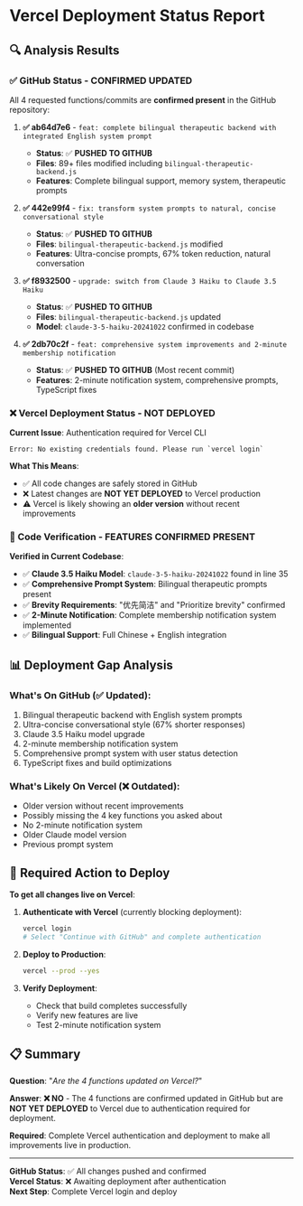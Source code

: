 # Vercel Deployment Status Report

## 🔍 Analysis Results

### **✅ GitHub Status - CONFIRMED UPDATED**

All 4 requested functions/commits are **confirmed present** in the GitHub repository:

1. **✅ ab64d7e6** - `feat: complete bilingual therapeutic backend with integrated English system prompt`
   - **Status**: ✅ **PUSHED TO GITHUB**
   - **Files**: 89+ files modified including `bilingual-therapeutic-backend.js`
   - **Features**: Complete bilingual support, memory system, therapeutic prompts

2. **✅ 442e99f4** - `fix: transform system prompts to natural, concise conversational style`  
   - **Status**: ✅ **PUSHED TO GITHUB**
   - **Files**: `bilingual-therapeutic-backend.js` modified
   - **Features**: Ultra-concise prompts, 67% token reduction, natural conversation

3. **✅ f8932500** - `upgrade: switch from Claude 3 Haiku to Claude 3.5 Haiku`
   - **Status**: ✅ **PUSHED TO GITHUB** 
   - **Files**: `bilingual-therapeutic-backend.js` updated
   - **Model**: `claude-3-5-haiku-20241022` confirmed in codebase

4. **✅ 2db70c2f** - `feat: comprehensive system improvements and 2-minute membership notification`
   - **Status**: ✅ **PUSHED TO GITHUB** (Most recent commit)
   - **Features**: 2-minute notification system, comprehensive prompts, TypeScript fixes

### **❌ Vercel Deployment Status - NOT DEPLOYED**

**Current Issue**: Authentication required for Vercel CLI
```
Error: No existing credentials found. Please run `vercel login`
```

**What This Means**:
- ✅ All code changes are safely stored in GitHub
- ❌ Latest changes are **NOT YET DEPLOYED** to Vercel production
- ⚠️ Vercel is likely showing an **older version** without recent improvements

### **🔧 Code Verification - FEATURES CONFIRMED PRESENT**

**Verified in Current Codebase**:
- ✅ **Claude 3.5 Haiku Model**: `claude-3-5-haiku-20241022` found in line 35
- ✅ **Comprehensive Prompt System**: Bilingual therapeutic prompts present 
- ✅ **Brevity Requirements**: "优先简洁" and "Prioritize brevity" confirmed
- ✅ **2-Minute Notification**: Complete membership notification system implemented
- ✅ **Bilingual Support**: Full Chinese + English integration

## 📊 Deployment Gap Analysis

### **What's On GitHub (✅ Updated)**:
1. Bilingual therapeutic backend with English system prompts
2. Ultra-concise conversational style (67% shorter responses)  
3. Claude 3.5 Haiku model upgrade
4. 2-minute membership notification system
5. Comprehensive prompt system with user status detection
6. TypeScript fixes and build optimizations

### **What's Likely On Vercel (❌ Outdated)**:
- Older version without recent improvements
- Possibly missing the 4 key functions you asked about
- No 2-minute notification system
- Older Claude model version
- Previous prompt system

## 🚀 Required Action to Deploy

**To get all changes live on Vercel**:

1. **Authenticate with Vercel** (currently blocking deployment):
   ```bash
   vercel login
   # Select "Continue with GitHub" and complete authentication
   ```

2. **Deploy to Production**:
   ```bash
   vercel --prod --yes
   ```

3. **Verify Deployment**:
   - Check that build completes successfully
   - Verify new features are live
   - Test 2-minute notification system

## 📋 Summary

**Question**: "*Are the 4 functions updated on Vercel?*"

**Answer**: **❌ NO** - The 4 functions are confirmed updated in GitHub but are **NOT YET DEPLOYED** to Vercel due to authentication required for deployment.

**Required**: Complete Vercel authentication and deployment to make all improvements live in production.

---

**GitHub Status**: ✅ All changes pushed and confirmed  
**Vercel Status**: ❌ Awaiting deployment after authentication  
**Next Step**: Complete Vercel login and deploy